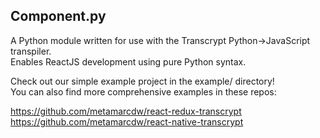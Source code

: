 ## Component.py

A Python module written for use with the Transcrypt Python->JavaScript transpiler.  
Enables ReactJS development using pure Python syntax.  

Check out our simple example project in the example/ directory!  
You can also find more comprehensive examples in these repos:  

https://github.com/metamarcdw/react-redux-transcrypt  
https://github.com/metamarcdw/react-native-transcrypt
